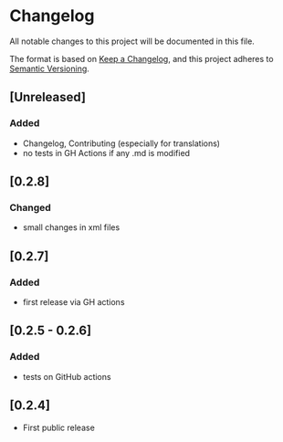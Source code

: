 
# Changelog
All notable changes to this project will be documented in this file.

The format is based on [Keep a Changelog](https://keepachangelog.com/en/1.0.0/),
and this project adheres to [Semantic Versioning](https://semver.org/spec/v2.0.0.html).

## [Unreleased]
### Added
* Changelog, Contributing (especially for translations)
* no tests in GH Actions if any .md is modified

## [0.2.8]
### Changed
* small changes in xml files

## [0.2.7]
### Added
* first release via GH actions

## [0.2.5 - 0.2.6]
### Added
* tests on GitHub actions
  
## [0.2.4]
* First public release

